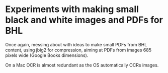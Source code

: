 # Experiments with making small black and white images and PDFs for BHL

Once again, messing about with ideas to make small PDFs from BHL content, using jbig2 for compression, aiming at PDFs from images 685 pixels wide (Google Books dimensions).

On a Mac OCR is almost redundant as the OS automatically OCRs images.